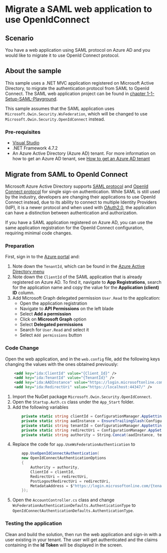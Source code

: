 
# Migrate a SAML web application to use OpenIdConnect

## Scenario

You have a web application using SAML protocol on Azure AD and you would like to migrate it to use OpenId Connect protocol.

## About the sample

This sample uses a .NET MVC application registered on Microsoft Active Directory, to migrate the authentication protocol from SAML to OpenId Connect. The SAML web application project can be found in [chapter 1-1-Setup-SAML-Playground](https://github.com/Azure-Samples/ms-identity-dotnet-adfs-to-aad/tree/master/1-ADFS-Host/1-1-Setup-SAML-Playground).

This sample assumes that the SAML application uses `Microsoft.Owin.Security.WsFederation`, which will be changed to use `Microsoft.Owin.Security.OpenIdConnect` instead.

### Pre-requisites

- [Visual Studio](https://aka.ms/vsdownload)
- .NET Framework 4.7.2
- An Azure Active Directory (Azure AD) tenant. For more information on how to get an Azure AD tenant, see [How to get an Azure AD tenant](https://azure.microsoft.com/en-us/documentation/articles/active-directory-howto-tenant/)

## Migrate from SAML to OpenId Connect

Microsoft Azure Active Directory supports [SAML protocol](https://docs.microsoft.com/azure/active-directory/develop/single-sign-on-saml-protocol) and [OpenId Connect protocol](https://docs.microsoft.com/azure/active-directory/develop/v2-protocols-oidc) for single sign-on authentication. While SAML is still used by the industry, developers are changing their applications to use OpenId Connect instead, due to its ability to connect to multiple Identity Providers (IdP), it is a newer protocol and when used with [OAuth2.0](https://docs.microsoft.com/azure/active-directory/develop/active-directory-v2-protocols), the application can have a distinction between authentication and authorization.   

If you have a SAML application registered on Azure AD, you can use the same application registration for the OpenId Connect configuration, requiring minimal code changes.

### Preparation

First, sign in to the [Azure portal](https://portal.azure.com) and:

1. Note down the `TenantId`, which can be found in the [Azure Active Directory menu](https://portal.azure.com/#blade/Microsoft_AAD_IAM/ActiveDirectoryMenuBlade/Overview)
2. Note down the `ClientId` of the SAML application that is already registered on Azure AD. To find it, navigate to **App Registrations**, search for the application name and copy the value for the **Application (client) ID** column.
3. Add Microsoft Graph delegated permission `User.Read` to the application:
    - Open the application registration
    - Navigate to **API Permissions** on the left blade
    - Select **Add a permission**
    - Click on **Microsoft Graph** option
    - Select **Delegated permissions**
    - Search for `User.Read` and select it
    - Select `Add permissions` button

### Code Change

Open the web application, and in the `web.config` file, add the following keys changing the values with the ones obtained previously:

```xml
    <add key="ida:ClientId" value="{Client_Id}" />
    <add key="ida:TenantId" value="{TenantId}" />
    <add key="ida:AADInstance" value="https://login.microsoftonline.com/" />
    <add key="ida:RedirectUri" value="https://localhost:44347/" />
```

1. Import the NuGet package `Microsoft.Owin.Security.OpenIdConnect`. 
1. Open the `Startup.Auth.cs` class under the `App_Start` folder.
1. Add the following variables
    ```c#
        private static string clientId = ConfigurationManager.AppSettings["ida:ClientId"];
        private static string aadInstance = EnsureTrailingSlash(ConfigurationManager.AppSettings["ida:AADInstance"]);
        private static string tenantId = ConfigurationManager.AppSettings["ida:TenantId"];
        private static string redirectUri = ConfigurationManager.AppSettings["ida:RedirectUri"];
        private static string authority = String.Concat(aadInstance, tenantId, "/v2.0");
    ```
1. Replace the code for `app.UseWsFederationAuthentication` to
    ```c#
        app.UseOpenIdConnectAuthentication(
        new OpenIdConnectAuthenticationOptions
        {
            Authority = authority,
            ClientId = clientId,
            RedirectUri = redirectUri,
            PostLogoutRedirectUri = redirectUri,
            MetadataAddress = $"https://login.microsoftonline.com/{tenantId}/.well-known/openid-configuration?appid={clientId}"
        });
    ```
1. Open the `AccountController.cs` class and change `WsFederationAuthenticationDefaults.AuthenticationType` to `OpenIdConnectAuthenticationDefaults.AuthenticationType`.
   
### Testing the application

Clean and build the solution, then run the web application and sign-in with a user existing in your tenant. The user will get authenticated and the claims containing in the **Id Token** will be displayed in the screen.

